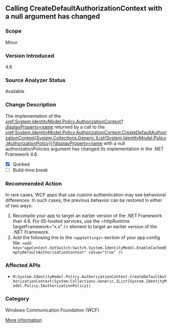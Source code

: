 ## Calling CreateDefaultAuthorizationContext with a null argument has changed

### Scope
Minor

### Version Introduced
4.6

### Source Analyzer Status
Available

### Change Description
The implementation of the <xref:System.IdentityModel.Policy.AuthorizationContext?displayProperty=name>
returned by a call to the
<xref:System.IdentityModel.Policy.AuthorizationContext.CreateDefaultAuthorizationContext(System.Collections.Generic.IList{System.IdentityModel.Policy.IAuthorizationPolicy})?displayProperty=name>
with a null authorizationPolicies argument has changed its implementation in the
.NET Framework 4.6.

- [x] Quirked
- [ ] Build-time break

### Recommended Action
In rare cases, WCF apps that use custom authentication may see behavioral differences. In such cases, the previous behavior can be restored in either of two ways:

1. Recompile your app to target an earlier version of the .NET Framework than 4.6. For IIS-hosted services, use the &lt;httpRuntime targetFramework="x.x" /&gt; element to target an earlier version of the .NET Framework.
2. Add the following line to the `<appSettings>` section of your app.config file: `<add key="appContext.SetSwitch:Switch.System.IdentityModel.EnableCachedEmptyDefaultAuthorizationContext" value="true" />`

### Affected APIs
* `M:System.IdentityModel.Policy.AuthorizationContext.CreateDefaultAuthorizationContext(System.Collections.Generic.IList{System.IdentityModel.Policy.IAuthorizationPolicy})`

### Category
Windows Communication Foundation (WCF)

[More information](https://msdn.microsoft.com/en-us/library/dn833123%28v=vs.110%29.aspx#WCF)

<!-- breaking change id: 138 -->
